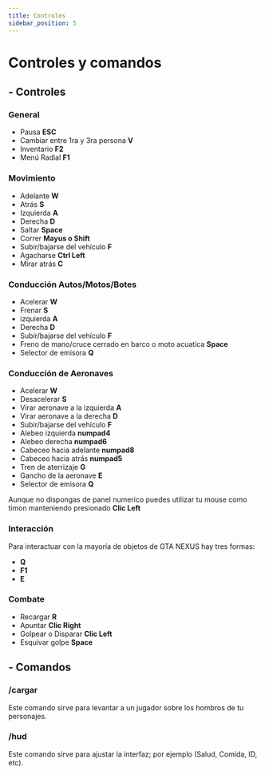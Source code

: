 ```yaml
---
title: Controles
sidebar_position: 5
---
```


# Controles y comandos

<!-- ### Movimiento -->
## - Controles
### General
- Pausa **ESC**
- Cambiar entre 1ra y 3ra persona **V**
- Inventario **F2**
- Menú Radial **F1**

### Movimiento
- Adelante **W**
- Atrás **S**
- Izquierda **A**
- Derecha **D**
- Saltar **Space**
- Correr **Mayus o Shift**
- Subir/bajarse del vehículo **F**
- Agacharse **Ctrl Left**
- Mirar atrás **C**

### Conducción Autos/Motos/Botes
- Acelerar **W**
- Frenar **S**
- izquierda **A**
- Derecha **D**
- Subir/bajarse del vehículo **F**
- Freno de mano/cruce cerrado en barco o moto acuatica  **Space**
- Selector de emisora **Q**

### Conducción de Aeronaves
- Acelerar **W**
- Desacelerar **S**
- Virar aeronave a la izquierda **A**
- Virar aeronave a la derecha **D**
- Subir/bajarse del vehículo **F**
- Alebeo izquierda **numpad4**
- Alebeo derecha **numpad6**
- Cabeceo hacia adelante **numpad8**
- Cabeceo hacia atrás **numpad5**
- Tren de aterrizaje **G**
- Gancho de la aeronave **E**
- Selector de emisora **Q**

Aunque no dispongas de panel numerico puedes utilizar tu mouse como timon manteniendo presionado **Clic Left**

### Interacción
Para interactuar con la mayoría de objetos de GTA NEXUS hay tres formas:
- **Q**
- **F1**
- **E**

### Combate
- Recargar **R**
- Apuntar **Clic Right**
- Golpear o Disparar **Clic Left**
- Esquivar golpe **Space**


## - Comandos
### /cargar
Este comando sirve para levantar a un jugador sobre los hombros de tu personajes.
### /hud
Este comando sirve para ajustar la interfaz; por ejemplo (Salud, Comida, ID, etc).


<!-- :::danger

Some **content** with _Markdown_ `syntax`. Check [this `api`](https://www.facebook.com/).

::: -->